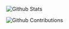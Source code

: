 ![Github Stats](https://greptile-stats.vercel.app/api/widget/destro1t/stats)

![Github Contributions](https://greptile-stats.vercel.app/api/widget/destro1t/contributions)

<!---
destro1t/destro1t is a ✨ special ✨ repository because its `README.md` (this file) appears on your GitHub profile.
You can click the Preview link to take a look at your changes.
--->
